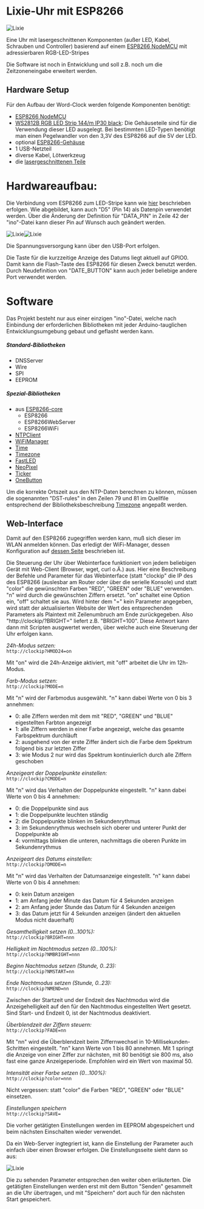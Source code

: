 # Lixie-Uhr mit ESP8266

![Lixie](pictures/lixie.jpg)

Eine Uhr mit lasergeschnittenen Komponenten (außer LED, Kabel, Schrauben und Controller) basierend auf einem [ESP8266 NodeMCU](https://www.aliexpress.com/item/1PCS-ESP8266-NodeMCU-V3-Lua-WIFI-module-memory-32M-Flash-USB-serial-CH340G/32820380705.html) mit adressierbaren RGB-LED-Stripes

Die Software ist noch in Entwicklung und soll z.B. noch um die Zeitzoneneingabe erweitert werden.

## Hardware Setup

Für den Aufbau der Word-Clock werden folgende Komponenten benötigt:

- [ESP8266 NodeMCU](https://www.aliexpress.com/item/1PCS-ESP8266-NodeMCU-V3-Lua-WIFI-module-memory-32M-Flash-USB-serial-CH340G/32820380705.html)
- [WS2812B RGB LED Strip 144/m IP30 black](https://www.aliexpress.com/item/DC5V-WS2812B-30-60-144-leds-m-Smartled-pixel-RGB-individually-addressable-led-strip-light-Black/32849686500.html): Die Gehäuseteile sind für die Verwendung dieser LED ausgelegt. Bei bestimmten LED-Typen benötigt man einen Pegelwandler von den 3,3V des ESP8266 auf die 5V der LED. 
- optional [ESP8266-Gehäuse](https://www.prusaprinters.org/prints/140135-esp8266-esp-12e-case)
- 1 USB-Netzteil
- diverse Kabel, Lötwerkzeug
- die [lasergeschnittenen Teile](https://www.prusaprinters.org/prints/140129-lixie-clock-with-colons-and-esp8266-esp-12e)

# Hardwareaufbau:

Die Verbindung vom ESP8266 zum LED-Stripe kann wie [hier](https://github.com/lvidarte/esp8266/wiki/MicroPython:-NeoPixels) beschrieben erfolgen. Wie abgebildet, kann auch "D5" (Pin 14) als Datenpin verwendet werden. Über die Änderung der Definition für "DATA_PIN" in Zeile 42 der "ino"-Datei kann dieser Pin auf Wunsch auch geändert werden.

![Lixie](pictures/lixiepanel.jpg)![Lixie](pictures/lixiewire.jpg)

Die Spannungsversorgung kann über den USB-Port erfolgen.  

Die Taste für die kurzzeitige Anzeige des Datums liegt aktuell auf GPIO0. Damit kann die Flash-Taste des ESP8266 für diesen Zweck benutzt werden. Durch Neudefinition von "DATE_BUTTON" kann auch jeder beliebige andere Port verwendet werden. 

# Software

Das Projekt besteht nur aus einer einzigen "ino"-Datei, welche nach Einbindung der erforderlichen Bibliotheken mit jeder Arduino-tauglichen Entwicklungsumgebung gebaut und geflasht werden kann.

##### Standard-Bibliotheken
* DNSServer
* Wire
* SPI
* EEPROM
##### Spezial-Bibliotheken
* aus [ESP8266-core](https://github.com/esp8266/Arduino)
	* ESP8266
	* ESP8266WebServer
	* ESP8266WiFi
* [NTPClient](https://github.com/arduino-libraries/NTPClient)
* [WiFiManager](https://github.com/tzapu/WiFiManager)
* [Time](https://github.com/PaulStoffregen/Time)
* [Timezone](https://github.com/JChristensen/Timezone)
* [FastLED](https://github.com/FastLED/FastLED)
* [NeoPixel](https://github.com/adafruit/Adafruit_NeoPixel)
* [Ticker](https://github.com/esp8266/Arduino/tree/master/libraries/Ticker)
* [OneButton](https://github.com/mathertel/OneButton)

Um die korrekte Ortszeit aus den NTP-Daten berechnen zu können, müssen die sogenannten "DST-rules" in den Zeilen 79 und 81 im Quellfile entsprechend der Bibliotheksbeschreibung [Timezone](https://github.com/JChristensen/Timezone) angepaßt werden. 

## Web-Interface

Damit auf den ESP8266 zugegriffen werden kann, muß sich dieser im WLAN anmelden können. Das erledigt der WiFi-Manager, dessen Konfiguration auf [dessen Seite](https://github.com/tzapu/WiFiManager#how-it-works) beschrieben ist.

Die Steuerung der Uhr über Webinterface funktioniert von jedem beliebigen Gerät mit Web-Client (Browser, wget, curl o.Ä.) aus. Hier eine Beschreibung der Befehle und Parameter für das Webinterface (statt "clockip" die IP des des ESP8266 (auslesbar am Router oder über die serielle Konsole) und statt "color" die gewünschten Farben "RED", "GREEN" oder "BLUE" verwenden. "n" wird durch die gewünschten Ziffern ersetzt. "on" schaltet eine Option ein, "off" schaltet sie aus.
Wird hinter dem "=" kein Parameter angegeben, wird statt der aktualisierten Website der Wert des entsprechenden Parameters als Plaintext mit Zeilenumbruch am Ende zurückgegeben. Also "http://clockip/?BRIGHT=" liefert z.B. "BRIGHT=100". Diese Antwort kann dann mit Scripten ausgwertet werden, über welche auch eine Steuerung der Uhr erfolgen kann.

*24h-Modus setzen:*  
`http://clockip?HMOD24=on`

Mit "on" wird die 24h-Anzeige aktiviert, mit "off" arbeitet die Uhr im 12h-Modus.

*Farb-Modus setzen:*  
`http://clockip?MODE=n`

Mit "n" wird der Farbmodus ausgewählt. "n" kann dabei Werte von 0 bis 3 annehmen:
	
- 0: alle Ziffern werden mit dem mit "RED", "GREEN" und "BLUE" eigestellten Farbton angezeigt 
- 1: alle Ziffern werden in einer Farbe angezeigt, welche das gesamte Farbspektrum durchläuft
- 2: ausgehend von der erste Ziffer ändert sich die Farbe dem Spektrum folgend bis zur letzten Ziffer
- 3: wie Modus 2 nur wird das Spektrum kontinuierlich durch alle Ziffern geschoben

*Anzeigeart der Doppelpunkte einstellen:*  
`http://clockip?CMODE=n`

Mit "n" wird das Verhalten der Doppelpunkte eingestellt. "n" kann dabei Werte von 0 bis 4 annehmen:
	
- 0: die Doppelpunkte sind aus
- 1: die Doppelpunkte leuchten ständig
- 2: die Doppelpunkte blinken im Sekundenrythmus
- 3: im Sekundenrythmus wechseln sich oberer und unterer Punkt der Doppelpunkte ab
- 4: vormittags blinken die unteren, nachmittags die oberen Punkte im Sekundenrythmus

*Anzeigeart des Datums einstellen:*  
`http://clockip?DMODE=n`

Mit "n" wird das Verhalten der Datumsanzeige eingestellt. "n" kann dabei Werte von 0 bis 4 annehmen:
	
- 0: kein Datum anzeigen
- 1: am Anfang jeder Minute das Datum für 4 Sekunden anzeigen 
- 2: am Anfang jeder Stunde das Datum für 4 Sekunden anzeigen
- 3: das Datum jetzt für 4 Sekunden anzeigen (ändert den aktuellen Modus nicht dauerhaft)

*Gesamthelligkeit setzen (0...100%):*  
`http://clockip?BRIGHT=nnn`

*Helligkeit im Nachtmodus setzen (0...100%):*  
`http://clockip?NMBRIGHT=nnn`

*Beginn Nachtmodus setzen (Stunde, 0..23):*  
`http://clockip?NMSTART=nn`

*Ende Nachtmodus setzen (Stunde, 0..23):*  
`http://clockip?NMEND=nn`

Zwischen der Startzeit und der Endzeit des Nachtmodus wird die Anzeigehelligkeit auf den für den Nachtmodus eingestellten Wert gesetzt. Sind Start- und Endzeit 0, ist der Nachtmodus deaktiviert.

*Überblendzeit der Ziffern steuern:*  
`http://clockip?FADE=nn`

Mit "nn" wird die Überblendzeit beim Ziffernwechsel in 10-Millisekunden-Schritten  eingestellt. "nn" kann Werte von 1 bis 80 annehmen. Mit 1 springt die Anzeige von einer Ziffer zur nächsten, mit 80 benötigt sie 800 ms, also fast eine ganze Anzeigeperiode. Empfohlen wird ein Wert von maximal 50.

*Intensität einer Farbe setzen (0...100%):*  
`http://clockip?color=nnn`

Nicht vergessen: statt "color" die Farben "RED", "GREEN" oder "BLUE" einsetzen.

*Einstellungen speichern*  
`http://clockip?SAVE=`

Die vorher getätigten Einstellungen werden im EEPROM abgespeichert und beim nächsten Einschalten wieder verwendet.


Da ein Web-Server ingtegriert ist, kann die Einstellung der Parameter auch einfach über einen Browser erfolgen. Die Einstellungsseite sieht dann so aus:

![Lixie](pictures/lixieweb.jpg)

Die zu sehenden Parameter entsprechen den weiter oben erläuterten. Die getätigten Einstellungen werden erst mit dem Button "Senden" gesammelt an die Uhr übertragen, und mit "Speichern" dort auch für den nächsten Start gespeichert.